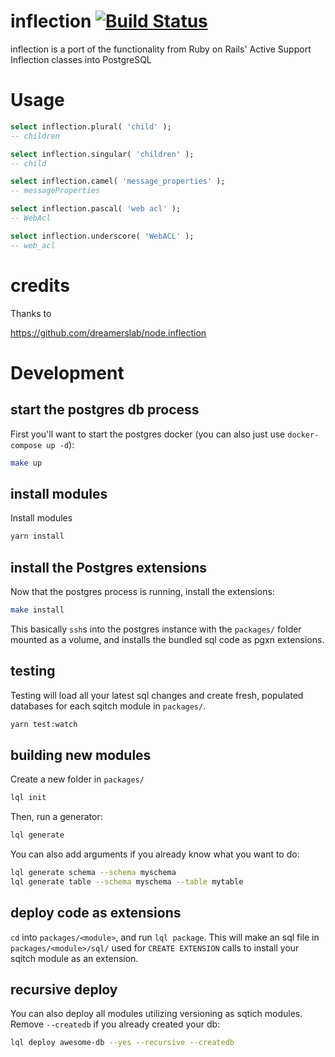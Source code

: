 # inflection [![Build Status](https://travis-ci.com/pyramation/inflection.svg?branch=master)](https://travis-ci.com/pyramation/inflection)

inflection is a port of the functionality from Ruby on Rails' Active Support Inflection classes into PostgreSQL

# Usage

```sql
select inflection.plural( 'child' );
-- children

select inflection.singular( 'children' );
-- child

select inflection.camel( 'message_properties' );
-- messageProperties

select inflection.pascal( 'web acl' );
-- WebAcl

select inflection.underscore( 'WebACL' );
-- web_acl
```

# credits

Thanks to 

https://github.com/dreamerslab/node.inflection


# Development

## start the postgres db process

First you'll want to start the postgres docker (you can also just use `docker-compose up -d`):

```sh
make up
```

## install modules

Install modules

```sh
yarn install
```

## install the Postgres extensions

Now that the postgres process is running, install the extensions:

```sh
make install
```

This basically `ssh`s into the postgres instance with the `packages/` folder mounted as a volume, and installs the bundled sql code as pgxn extensions.

## testing

Testing will load all your latest sql changes and create fresh, populated databases for each sqitch module in `packages/`.

```sh
yarn test:watch
```

## building new modules

Create a new folder in `packages/`

```sh
lql init
```

Then, run a generator:

```sh
lql generate
```

You can also add arguments if you already know what you want to do:

```sh
lql generate schema --schema myschema
lql generate table --schema myschema --table mytable
```

## deploy code as extensions

`cd` into `packages/<module>`, and run `lql package`. This will make an sql file in `packages/<module>/sql/` used for `CREATE EXTENSION` calls to install your sqitch module as an extension.

## recursive deploy

You can also deploy all modules utilizing versioning as sqtich modules. Remove `--createdb` if you already created your db:

```sh
lql deploy awesome-db --yes --recursive --createdb
```
